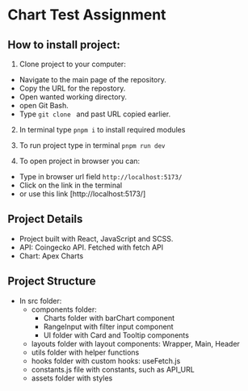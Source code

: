# Chart Test Assignment

## How to install project:

1. Clone project to your computer:

- Navigate to the main page of the repository.
- Copy the URL for the repostory.
- Open wanted working directory.
- open Git Bash.
- Type `git clone ` and past URL copied earlier.

2. In terminal type `pnpm i` to install required modules

3. To run project type in terminal `pnpm run dev`

4. To open project in browser you can:

- Type in browser url field `http://localhost:5173/`
- Click on the link in the terminal
- or use this link [http://localhost:5173/]

## Project Details

- Project built with React, JavaScript and SCSS.
- API: Coingecko API. Fetched with fetch API
- Chart: Apex Charts

## Project Structure

- In src folder:
    - components folder:
        - Charts folder with barChart component
        - RangeInput with filter input component
        - UI folder with Card and Tooltip components
    - layouts folder with layout components: Wrapper, Main, Header
    - utils folder with helper functions
    - hooks folder with custom hooks: useFetch.js
    - constants.js file with constants, such as API_URL
    - assets folder with styles 
